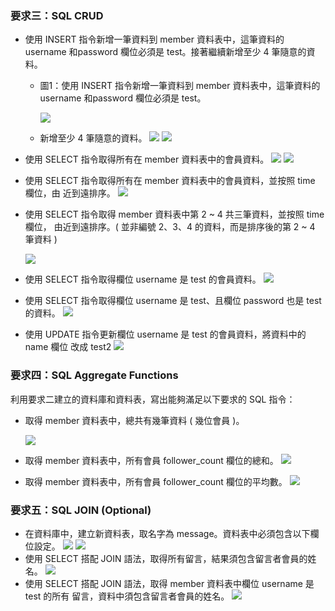 ### 要求三：SQL CRUD
- 使用 INSERT 指令新增一筆資料到 member 資料表中，這筆資料的 username 和password 欄位必須是 test。接著繼續新增至少 4 筆隨意的資料。

    - 圖1：使用 INSERT 指令新增一筆資料到 member 資料表中，這筆資料的 username 和password 欄位必須是 test。

        ![ ](https://s3.us-west-2.amazonaws.com/secure.notion-static.com/228d1d12-c50c-403d-8fe5-c0b1ae16494b/Untitled.png?X-Amz-Algorithm=AWS4-HMAC-SHA256&X-Amz-Content-Sha256=UNSIGNED-PAYLOAD&X-Amz-Credential=AKIAT73L2G45EIPT3X45%2F20220126%2Fus-west-2%2Fs3%2Faws4_request&X-Amz-Date=20220126T064027Z&X-Amz-Expires=86400&X-Amz-Signature=9727ade533b84ece84b6942a3d594872bc7468a7fc2c8f22429b703b003c4014&X-Amz-SignedHeaders=host&response-content-disposition=filename%20%3D%22Untitled.png%22&x-id=GetObject)
    
    - 新增至少 4 筆隨意的資料。
        ![](https://s3.us-west-2.amazonaws.com/secure.notion-static.com/6279c8c0-27d0-46cd-9383-8d5845f022f0/Untitled.png?X-Amz-Algorithm=AWS4-HMAC-SHA256&X-Amz-Content-Sha256=UNSIGNED-PAYLOAD&X-Amz-Credential=AKIAT73L2G45EIPT3X45%2F20220126%2Fus-west-2%2Fs3%2Faws4_request&X-Amz-Date=20220126T072503Z&X-Amz-Expires=86400&X-Amz-Signature=f46a4069e2017bbfe81a7ca65860351c8805b7996e420d3405ccf99e9777a338&X-Amz-SignedHeaders=host&response-content-disposition=filename%20%3D%22Untitled.png%22&x-id=GetObject)
        ![](https://s3.us-west-2.amazonaws.com/secure.notion-static.com/169c58cc-1b4a-4bbc-9b46-708e8bd67082/Untitled.png?X-Amz-Algorithm=AWS4-HMAC-SHA256&X-Amz-Content-Sha256=UNSIGNED-PAYLOAD&X-Amz-Credential=AKIAT73L2G45EIPT3X45%2F20220126%2Fus-west-2%2Fs3%2Faws4_request&X-Amz-Date=20220126T072540Z&X-Amz-Expires=86400&X-Amz-Signature=2ee898973740c0f39d7c8f5bdccc527e2ad3d9e72f468d07b3faf27dd6bc5f6b&X-Amz-SignedHeaders=host&response-content-disposition=filename%20%3D%22Untitled.png%22&x-id=GetObject)

- 使用 SELECT 指令取得所有在 member 資料表中的會員資料。
![](https://s3.us-west-2.amazonaws.com/secure.notion-static.com/dbbd281b-7d32-4215-a8a4-890869702577/Untitled.png?X-Amz-Algorithm=AWS4-HMAC-SHA256&X-Amz-Content-Sha256=UNSIGNED-PAYLOAD&X-Amz-Credential=AKIAT73L2G45EIPT3X45%2F20220126%2Fus-west-2%2Fs3%2Faws4_request&X-Amz-Date=20220126T064237Z&X-Amz-Expires=86400&X-Amz-Signature=0fd2073a1c37325c81c01ea4834352632e6f4cd0836b31865161e43bc1503980&X-Amz-SignedHeaders=host&response-content-disposition=filename%20%3D%22Untitled.png%22&x-id=GetObject)
![](https://s3.us-west-2.amazonaws.com/secure.notion-static.com/169c58cc-1b4a-4bbc-9b46-708e8bd67082/Untitled.png?X-Amz-Algorithm=AWS4-HMAC-SHA256&X-Amz-Content-Sha256=UNSIGNED-PAYLOAD&X-Amz-Credential=AKIAT73L2G45EIPT3X45%2F20220126%2Fus-west-2%2Fs3%2Faws4_request&X-Amz-Date=20220126T074706Z&X-Amz-Expires=86400&X-Amz-Signature=be657aab6c35955b6a8b91dfdcfa2f2a9e37f5b2052576eddd7538a57d59a6d7&X-Amz-SignedHeaders=host&response-content-disposition=filename%20%3D%22Untitled.png%22&x-id=GetObject)

- 使用 SELECT 指令取得所有在 member 資料表中的會員資料，並按照 time 欄位，由
近到遠排序。
![](https://s3.us-west-2.amazonaws.com/secure.notion-static.com/337933ea-7114-430c-b659-1345a584fc03/Untitled.png?X-Amz-Algorithm=AWS4-HMAC-SHA256&X-Amz-Content-Sha256=UNSIGNED-PAYLOAD&X-Amz-Credential=AKIAT73L2G45EIPT3X45%2F20220126%2Fus-west-2%2Fs3%2Faws4_request&X-Amz-Date=20220126T074605Z&X-Amz-Expires=86400&X-Amz-Signature=ce842f989368999122607fa96b2b48fe7ad122920503ee6cc526bdfb799c30b6&X-Amz-SignedHeaders=host&response-content-disposition=filename%20%3D%22Untitled.png%22&x-id=GetObject)

- 使用 SELECT 指令取得 member 資料表中第 2 ~ 4 共三筆資料，並按照 time 欄位，
由近到遠排序。( 並非編號 2、3、4 的資料，而是排序後的第 2 ~ 4 筆資料 )

    ![](https://s3.us-west-2.amazonaws.com/secure.notion-static.com/cefc49ab-4def-46e8-8765-23a31f0958e6/Untitled.png?X-Amz-Algorithm=AWS4-HMAC-SHA256&X-Amz-Content-Sha256=UNSIGNED-PAYLOAD&X-Amz-Credential=AKIAT73L2G45EIPT3X45%2F20220126%2Fus-west-2%2Fs3%2Faws4_request&X-Amz-Date=20220126T074250Z&X-Amz-Expires=86400&X-Amz-Signature=5c86819f59366376ff9fe7888967e9fbb20a0f9e6661e54c31ab34dae1da7d53&X-Amz-SignedHeaders=host&response-content-disposition=filename%20%3D%22Untitled.png%22&x-id=GetObject)

- 使用 SELECT 指令取得欄位 username 是 test 的會員資料。
![](https://s3.us-west-2.amazonaws.com/secure.notion-static.com/2661d729-ffc1-4580-b19f-41170da32aee/Untitled.png?X-Amz-Algorithm=AWS4-HMAC-SHA256&X-Amz-Content-Sha256=UNSIGNED-PAYLOAD&X-Amz-Credential=AKIAT73L2G45EIPT3X45%2F20220126%2Fus-west-2%2Fs3%2Faws4_request&X-Amz-Date=20220126T074829Z&X-Amz-Expires=86400&X-Amz-Signature=3f6b70ec342d7e6f398c2f41478331cb03de861fae21350e657adbcefd3a5372&X-Amz-SignedHeaders=host&response-content-disposition=filename%20%3D%22Untitled.png%22&x-id=GetObject)

- 使用 SELECT 指令取得欄位 username 是 test、且欄位 password 也是 test 的資料。
![](https://s3.us-west-2.amazonaws.com/secure.notion-static.com/a730de36-ce95-40f6-8d53-c41d15c01cec/Untitled.png?X-Amz-Algorithm=AWS4-HMAC-SHA256&X-Amz-Content-Sha256=UNSIGNED-PAYLOAD&X-Amz-Credential=AKIAT73L2G45EIPT3X45%2F20220126%2Fus-west-2%2Fs3%2Faws4_request&X-Amz-Date=20220126T074906Z&X-Amz-Expires=86400&X-Amz-Signature=da3fc7b5fc334faa2adf5803266e3bb005ea1540687588a5733d841db3aa93a9&X-Amz-SignedHeaders=host&response-content-disposition=filename%20%3D%22Untitled.png%22&x-id=GetObject)

- 使用 UPDATE 指令更新欄位 username 是 test 的會員資料，將資料中的 name 欄位
改成 test2
![](https://s3.us-west-2.amazonaws.com/secure.notion-static.com/cc0a43fc-5ee0-40ac-b3fa-5c9ad8ade605/Untitled.png?X-Amz-Algorithm=AWS4-HMAC-SHA256&X-Amz-Content-Sha256=UNSIGNED-PAYLOAD&X-Amz-Credential=AKIAT73L2G45EIPT3X45%2F20220126%2Fus-west-2%2Fs3%2Faws4_request&X-Amz-Date=20220126T074935Z&X-Amz-Expires=86400&X-Amz-Signature=e18d1d1e039e08443984e63de7f779271ff9b6b9f12051045ead56d374692887&X-Amz-SignedHeaders=host&response-content-disposition=filename%20%3D%22Untitled.png%22&x-id=GetObject)

### 要求四：SQL Aggregate Functions
利用要求二建立的資料庫和資料表，寫出能夠滿足以下要求的 SQL 指令：
- 取得 member 資料表中，總共有幾筆資料 ( 幾位會員 )。
    
    ![](https://s3.us-west-2.amazonaws.com/secure.notion-static.com/2d0485e0-dabd-4349-a2c0-39ef0a7e1cea/Untitled.png?X-Amz-Algorithm=AWS4-HMAC-SHA256&X-Amz-Content-Sha256=UNSIGNED-PAYLOAD&X-Amz-Credential=AKIAT73L2G45EIPT3X45%2F20220126%2Fus-west-2%2Fs3%2Faws4_request&X-Amz-Date=20220126T075634Z&X-Amz-Expires=86400&X-Amz-Signature=5393e99d8e5ae5ac8bf4c6fc67c3aedf2f96418eba317bc83574729da8662c3d&X-Amz-SignedHeaders=host&response-content-disposition=filename%20%3D%22Untitled.png%22&x-id=GetObject)
- 取得 member 資料表中，所有會員 follower_count 欄位的總和。
![](https://s3.us-west-2.amazonaws.com/secure.notion-static.com/53375e04-0ee4-4341-bcea-437bb502fe16/Untitled.png?X-Amz-Algorithm=AWS4-HMAC-SHA256&X-Amz-Content-Sha256=UNSIGNED-PAYLOAD&X-Amz-Credential=AKIAT73L2G45EIPT3X45%2F20220126%2Fus-west-2%2Fs3%2Faws4_request&X-Amz-Date=20220126T075701Z&X-Amz-Expires=86400&X-Amz-Signature=35dd35b6abb0bb1fac95cfd58659afeb6d04d8f1da471f7c2ebb622c70374e5d&X-Amz-SignedHeaders=host&response-content-disposition=filename%20%3D%22Untitled.png%22&x-id=GetObject)
- 取得 member 資料表中，所有會員 follower_count 欄位的平均數。
![](https://s3.us-west-2.amazonaws.com/secure.notion-static.com/e93c83e4-b678-49c3-9063-d1e7671c2d60/Untitled.png?X-Amz-Algorithm=AWS4-HMAC-SHA256&X-Amz-Content-Sha256=UNSIGNED-PAYLOAD&X-Amz-Credential=AKIAT73L2G45EIPT3X45%2F20220126%2Fus-west-2%2Fs3%2Faws4_request&X-Amz-Date=20220126T075727Z&X-Amz-Expires=86400&X-Amz-Signature=938bf2ef2e2eaaf4d28436b5329440d2051885415a4fd246647b77201e5d6222&X-Amz-SignedHeaders=host&response-content-disposition=filename%20%3D%22Untitled.png%22&x-id=GetObject)

### 要求五：SQL JOIN (Optional)
- 在資料庫中，建立新資料表，取名字為 message。資料表中必須包含以下欄位設定。
![](https://s3.us-west-2.amazonaws.com/secure.notion-static.com/b5613d77-8f94-4ab2-9545-f222fd80942a/Untitled.png?X-Amz-Algorithm=AWS4-HMAC-SHA256&X-Amz-Content-Sha256=UNSIGNED-PAYLOAD&X-Amz-Credential=AKIAT73L2G45EIPT3X45%2F20220126%2Fus-west-2%2Fs3%2Faws4_request&X-Amz-Date=20220126T075915Z&X-Amz-Expires=86400&X-Amz-Signature=1eb741a4e298b15556d0a57663106a40df7e1f4f779315b6ef9fe524e8612061&X-Amz-SignedHeaders=host&response-content-disposition=filename%20%3D%22Untitled.png%22&x-id=GetObject)
![](https://s3.us-west-2.amazonaws.com/secure.notion-static.com/0e550a7c-d0f5-43be-b628-9f53fef5c055/Untitled.png?X-Amz-Algorithm=AWS4-HMAC-SHA256&X-Amz-Content-Sha256=UNSIGNED-PAYLOAD&X-Amz-Credential=AKIAT73L2G45EIPT3X45%2F20220126%2Fus-west-2%2Fs3%2Faws4_request&X-Amz-Date=20220126T075954Z&X-Amz-Expires=86400&X-Amz-Signature=df85b0d2286142fd02ce6565b843ec9873e0047745ae317059a5d307fdae7f00&X-Amz-SignedHeaders=host&response-content-disposition=filename%20%3D%22Untitled.png%22&x-id=GetObject)
- 使用 SELECT 搭配 JOIN 語法，取得所有留言，結果須包含留言者會員的姓名。
![](https://s3.us-west-2.amazonaws.com/secure.notion-static.com/dcea8644-a6cf-450c-9600-386064e6a7d9/Untitled.png?X-Amz-Algorithm=AWS4-HMAC-SHA256&X-Amz-Content-Sha256=UNSIGNED-PAYLOAD&X-Amz-Credential=AKIAT73L2G45EIPT3X45%2F20220126%2Fus-west-2%2Fs3%2Faws4_request&X-Amz-Date=20220126T080028Z&X-Amz-Expires=86400&X-Amz-Signature=15841509c29086b45150cf9de721510aefbfd865bab6a9c3962f671fdbc89609&X-Amz-SignedHeaders=host&response-content-disposition=filename%20%3D%22Untitled.png%22&x-id=GetObject)
- 使用 SELECT 搭配 JOIN 語法，取得 member 資料表中欄位 username 是 test 的所有
留言，資料中須包含留言者會員的姓名。
![](https://s3.us-west-2.amazonaws.com/secure.notion-static.com/f21fc238-afed-40b1-aa0f-dcb12b9194de/Untitled.png?X-Amz-Algorithm=AWS4-HMAC-SHA256&X-Amz-Content-Sha256=UNSIGNED-PAYLOAD&X-Amz-Credential=AKIAT73L2G45EIPT3X45%2F20220126%2Fus-west-2%2Fs3%2Faws4_request&X-Amz-Date=20220126T080107Z&X-Amz-Expires=86400&X-Amz-Signature=904ae64388d221d157482d570888512136a6487e6b3c9315c90a578eafcade9c&X-Amz-SignedHeaders=host&response-content-disposition=filename%20%3D%22Untitled.png%22&x-id=GetObject)
